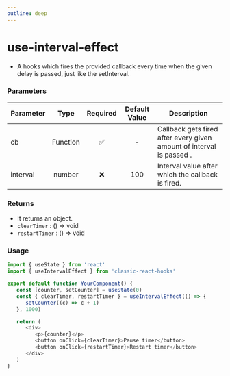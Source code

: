 ```yaml
---
outline: deep
---
```


# use-interval-effect

-  A hooks which fires the provided callback every time when the given delay is passed, just like the setInterval.

### Parameters

| Parameter |   Type   | Required | Default Value | Description                                                          |
| --------- | :------: | :------: | :-----------: | -------------------------------------------------------------------- |
| cb        | Function |    ✅    |       -       | Callback gets fired after every given amount of interval is passed . |
| interval  |  number  |    ❌    |      100      | Interval value after which the callback is fired.                    |

### Returns

-  It returns an object.
-  `clearTimer` : () => void
-  `restartTimer` : () => void

### Usage

```ts
import { useState } from 'react'
import { useIntervalEffect } from 'classic-react-hooks'

export default function YourComponent() {
   const [counter, setCounter] = useState(0)
   const { clearTimer, restartTimer } = useIntervalEffect(() => {
      setCounter((c) => c + 1)
   }, 1000)

   return (
      <div>
         <p>{counter}</p>
         <button onClick={clearTimer}>Pause timer</button>
         <button onClick={restartTimer}>Restart timer</button>
      </div>
   )
}
```
